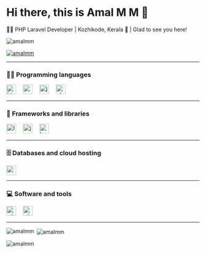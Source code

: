 <h1  >Hi there, this is Amal M M 👋 </h1>
<p> 👨‍💻 PHP Laravel Developer |  Kozhikode, Kerala 🌴 | Glad to see you here! </p>
<p align="left"> <img src="https://komarev.com/ghpvc/?username=amalmm&label=Profile%20views&color=0e75b6&style=flat" alt="amalmm" /> </p>
<p align="left"> <a href="https://github.com/ryo-ma/github-profile-trophy"><img src="https://github-profile-trophy.vercel.app/?username=amalmm" alt="amalmm" /></a> </p>

*** 

<h3 align="left">👨‍💻 Programming languages</h3>
<div align="left">
  <img src="https://cdn.jsdelivr.net/gh/devicons/devicon/icons/html5/html5-original.svg" height="25" alt="html5 logo"  />
  <img width="10" />
  <img src="https://cdn.jsdelivr.net/gh/devicons/devicon/icons/css3/css3-original.svg" height="25" alt="css3 logo"  />
  <img width="10" />
  <img src="https://cdn.jsdelivr.net/gh/devicons/devicon/icons/javascript/javascript-original.svg" height="25" alt="javascript logo"  />
  <img width="10" />
  <img src="https://cdn.jsdelivr.net/gh/devicons/devicon/icons/php/php-original.svg" height="25" alt="php logo"  />
</div>

 *** 

<h3 align="left">🧰 Frameworks and libraries</h3>
<div align="left">
  <img src="https://cdn.jsdelivr.net/gh/devicons/devicon/icons/laravel/laravel-plain.svg" height="25" alt="laravel logo"  />
  <img width="10" />
  <img src="https://cdn.jsdelivr.net/gh/devicons/devicon/icons/jquery/jquery-original.svg" height="25" alt="jquery logo"  />
  <img width="10" />
  <img src="https://cdn.jsdelivr.net/gh/devicons/devicon/icons/bootstrap/bootstrap-original.svg" height="25" alt="bootstrap logo"  />
</div>

*** 

 
<h3 align="left">🗄️ Databases and cloud hosting</h3>
<div align="left">
  <img src="https://cdn.jsdelivr.net/gh/devicons/devicon/icons/mysql/mysql-original.svg" height="25" alt="mysql logo"  />
</div>

*** 

 
<h3 align="left">💻 Software and tools</h3>
 <div align="left">
  <img src="https://cdn.jsdelivr.net/gh/devicons/devicon/icons/git/git-original.svg" height="25" alt="git logo"  />
  <img width="10" />
  <img src="https://cdn.jsdelivr.net/gh/devicons/devicon/icons/github/github-original.svg" height="25" alt="github logo"  />
</div>

*** 

<p><img align="left" src="https://github-readme-stats.vercel.app/api/top-langs?username=amalmm&show_icons=true&locale=en&layout=compact" alt="amalmm" /></p>

<p>&nbsp;<img align="center" src="https://github-readme-stats.vercel.app/api?username=amalmm&show_icons=true&locale=en" alt="amalmm" /></p>

<p><img align="center" src="https://github-readme-streak-stats.herokuapp.com/?user=amalmm&" alt="amalmm" /></p>
